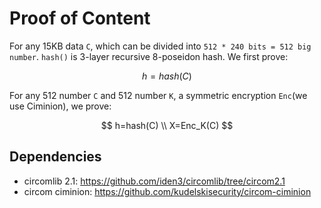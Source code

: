 # Proof of Content 

For any 15KB data `C`, which can be divided into `512 * 240 bits = 512 big number`. `hash()` is 3-layer recursive 8-poseidon hash. We first prove: 

$$ h = hash(C)$$

For any 512 number  `C` and 512 number `K`, a symmetric encryption `Enc`(we use Ciminion),  we prove: 

$$ h=hash(C) \\ X=Enc_K(C) $$ 


## Dependencies 

- circomlib 2.1: https://github.com/iden3/circomlib/tree/circom2.1
- circom ciminion: https://github.com/kudelskisecurity/circom-ciminion